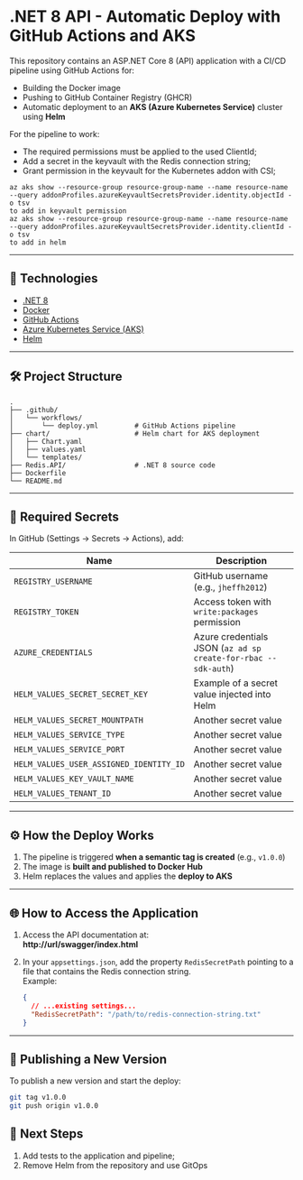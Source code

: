 # .NET 8 API - Automatic Deploy with GitHub Actions and AKS

This repository contains an ASP.NET Core 8 (API) application with a CI/CD pipeline using GitHub Actions for:

- Building the Docker image
- Pushing to GitHub Container Registry (GHCR)
- Automatic deployment to an **AKS (Azure Kubernetes Service)** cluster using **Helm**

For the pipeline to work:

- The required permissions must be applied to the used ClientId;
- Add a secret in the keyvault with the Redis connection string;
- Grant permission in the keyvault for the Kubernetes addon with CSI;

```
az aks show --resource-group resource-group-name --name resource-name --query addonProfiles.azureKeyvaultSecretsProvider.identity.objectId -o tsv
to add in keyvault permission
az aks show --resource-group resource-group-name --name resource-name --query addonProfiles.azureKeyvaultSecretsProvider.identity.clientId -o tsv
to add in helm
```

---

## 🚀 Technologies

- [.NET 8](https://learn.microsoft.com/en-us/dotnet/core/whats-new/dotnet-8)
- [Docker](https://www.docker.com/)
- [GitHub Actions](https://docs.github.com/en/actions)
- [Azure Kubernetes Service (AKS)](https://learn.microsoft.com/en-us/azure/aks/)
- [Helm](https://helm.sh/)

---

## 🛠️ Project Structure

```
.
├── .github/
│   └── workflows/
│       └── deploy.yml         # GitHub Actions pipeline
├── chart/                     # Helm chart for AKS deployment
│   ├── Chart.yaml
│   ├── values.yaml
│   └── templates/
├── Redis.API/                 # .NET 8 source code
├── Dockerfile
└── README.md
```

---

## 🔐 Required Secrets

In GitHub (Settings → Secrets → Actions), add:

| Name                              | Description |
|------------------------------------|-------------|
| `REGISTRY_USERNAME`                | GitHub username (e.g., `jheffh2012`) |
| `REGISTRY_TOKEN`                   | Access token with `write:packages` permission |
| `AZURE_CREDENTIALS`                | Azure credentials JSON (`az ad sp create-for-rbac --sdk-auth`) |
| `HELM_VALUES_SECRET_SECRET_KEY`    | Example of a secret value injected into Helm |
| `HELM_VALUES_SECRET_MOUNTPATH`     | Another secret value |
| `HELM_VALUES_SERVICE_TYPE`         | Another secret value |
| `HELM_VALUES_SERVICE_PORT`         | Another secret value |
| `HELM_VALUES_USER_ASSIGNED_IDENTITY_ID` | Another secret value |
| `HELM_VALUES_KEY_VAULT_NAME`       | Another secret value |
| `HELM_VALUES_TENANT_ID`            | Another secret value |

---

## ⚙️ How the Deploy Works

1. The pipeline is triggered **when a semantic tag is created** (e.g., `v1.0.0`)
2. The image is **built and published to Docker Hub**
3. Helm replaces the values and applies the **deploy to AKS**

---

## 🌐 How to Access the Application

1. Access the API documentation at:  
   **http://url/swagger/index.html**

2. In your `appsettings.json`, add the property `RedisSecretPath` pointing to a file that contains the Redis connection string.  
   Example:
   ```json
   {
     // ...existing settings...
     "RedisSecretPath": "/path/to/redis-connection-string.txt"
   }
   ```

---

## 🏁 Publishing a New Version

To publish a new version and start the deploy:

```bash
git tag v1.0.0
git push origin v1.0.0
```

## 🏁 Next Steps

1. Add tests to the application and pipeline;
2. Remove Helm from the repository and use GitOps